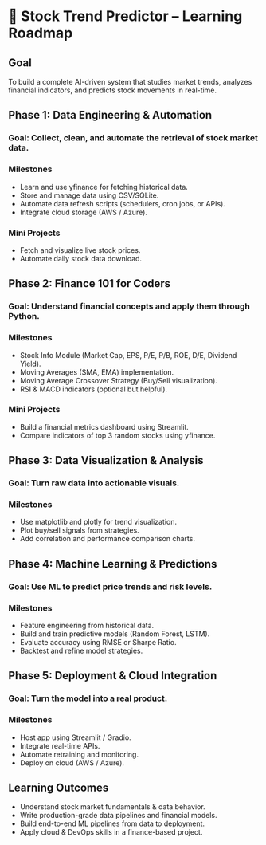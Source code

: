 # 🧭 Stock Trend Predictor – Learning Roadmap

## Goal
To build a complete AI-driven system that studies market trends, analyzes financial indicators, and predicts stock movements in real-time.

## Phase 1: Data Engineering & Automation
### Goal: Collect, clean, and automate the retrieval of stock market data.
### Milestones
- Learn and use yfinance for fetching historical data.
- Store and manage data using CSV/SQLite.
- Automate data refresh scripts (schedulers, cron jobs, or APIs).
- Integrate cloud storage (AWS / Azure).
### Mini Projects
- Fetch and visualize live stock prices.
- Automate daily stock data download.

## Phase 2: Finance 101 for Coders
### Goal: Understand financial concepts and apply them through Python.
### Milestones
- Stock Info Module (Market Cap, EPS, P/E, P/B, ROE, D/E, Dividend Yield).
- Moving Averages (SMA, EMA) implementation.
- Moving Average Crossover Strategy (Buy/Sell visualization).
- RSI & MACD indicators (optional but helpful).
### Mini Projects
- Build a financial metrics dashboard using Streamlit.
- Compare indicators of top 3 random stocks using yfinance.

## Phase 3: Data Visualization & Analysis
### Goal: Turn raw data into actionable visuals.
### Milestones
- Use matplotlib and plotly for trend visualization.
- Plot buy/sell signals from strategies.
- Add correlation and performance comparison charts.

## Phase 4: Machine Learning & Predictions
### Goal: Use ML to predict price trends and risk levels.
### Milestones
- Feature engineering from historical data.
- Build and train predictive models (Random Forest, LSTM).
- Evaluate accuracy using RMSE or Sharpe Ratio.
- Backtest and refine model strategies.

## Phase 5: Deployment & Cloud Integration
### Goal: Turn the model into a real product.
### Milestones
- Host app using Streamlit / Gradio.
- Integrate real-time APIs.
- Automate retraining and monitoring.
- Deploy on cloud (AWS / Azure).

## Learning Outcomes
- Understand stock market fundamentals & data behavior.
- Write production-grade data pipelines and financial models.
- Build end-to-end ML pipelines from data to deployment.
- Apply cloud & DevOps skills in a finance-based project.
